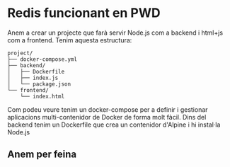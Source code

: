 # Redis funcionant en PWD
Anem a crear un projecte que farà servir Node.js com a backend i html+js com a frontend. Tenim aquesta estructura:

```
project/
├── docker-compose.yml
├── backend/
│   ├── Dockerfile
│   ├── index.js
│   └── package.json
└── frontend/
    └── index.html
```
Com podeu veure tenim un docker-compose per a definir i gestionar aplicacions multi-contenidor de Docker de forma molt fàcil.
Dins del backend tenim un Dockerfile que crea un contenidor d'Alpine i hi instal·la Node.js
## Anem per feina


